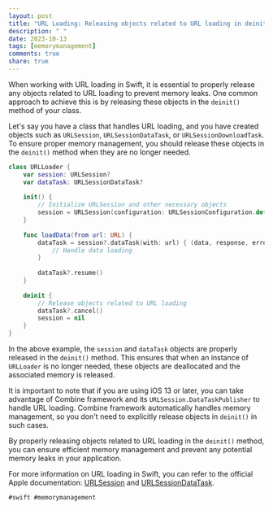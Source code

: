 ```yaml
---
layout: post
title: "URL Loading: Releasing objects related to URL loading in deinit()"
description: " "
date: 2023-10-13
tags: [memorymanagement]
comments: true
share: true
---
```


When working with URL loading in Swift, it is essential to properly release any objects related to URL loading to prevent memory leaks. One common approach to achieve this is by releasing these objects in the `deinit()` method of your class.

Let's say you have a class that handles URL loading, and you have created objects such as `URLSession`, `URLSessionDataTask`, or `URLSessionDownloadTask`. To ensure proper memory management, you should release these objects in the `deinit()` method when they are no longer needed.

```swift
class URLLoader {
    var session: URLSession?
    var dataTask: URLSessionDataTask?
    
    init() {
        // Initialize URLSession and other necessary objects
        session = URLSession(configuration: URLSessionConfiguration.default)
    }
    
    func loadData(from url: URL) {
        dataTask = session?.dataTask(with: url) { (data, response, error) in
            // Handle data loading
        }
        
        dataTask?.resume()
    }
    
    deinit {
        // Release objects related to URL loading
        dataTask?.cancel()
        session = nil
    }
}
```

In the above example, the `session` and `dataTask` objects are properly released in the `deinit()` method. This ensures that when an instance of `URLLoader` is no longer needed, these objects are deallocated and the associated memory is released.

It is important to note that if you are using iOS 13 or later, you can take advantage of Combine framework and its `URLSession.DataTaskPublisher` to handle URL loading. Combine framework automatically handles memory management, so you don't need to explicitly release objects in `deinit()` in such cases.

By properly releasing objects related to URL loading in the `deinit()` method, you can ensure efficient memory management and prevent any potential memory leaks in your application.

For more information on URL loading in Swift, you can refer to the official Apple documentation: [URLSession](https://developer.apple.com/documentation/foundation/urlsession) and [URLSessionDataTask](https://developer.apple.com/documentation/foundation/urlsessiondatatask).

```swift
#swift #memorymanagement
```